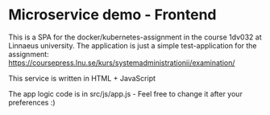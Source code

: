 # Microservice demo - Frontend
This is a SPA for the docker/kubernetes-assignment in the course 1dv032 at Linnaeus university. The application is just a simple test-application for the assignment: https://coursepress.lnu.se/kurs/systemadministrationii/examination/

This service is written in HTML + JavaScript

The app logic code is in src/js/app.js - Feel free to change it after your preferences :)


